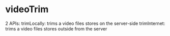 # videoTrim
2 APIs:  trimLocally: trims a video files stores on the server-side trimInternet: trims a video files stores outside from the server
